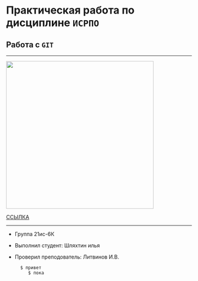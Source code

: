 # Практическая работа по дисциплине `ИСРПО`

## Работа с `GIT`

---

<p align="centre"><img src="https://terra.vet/wp-content/uploads/25-7.jpg" width="400"></p>

<p><a href="https://www.rzd.ru/">ССЫЛКА</a></p>

---

-  Группа 21ис-6К
-  Выполнил студент: Шляхтин илья
-  Проверил преподователь: Литвинов И.В.

         $ привет
       		$ пока
